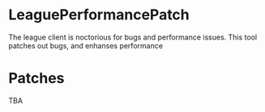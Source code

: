 # LeaguePerformancePatch
The league client is noctorious for bugs and performance issues. This tool patches out bugs, and enhanses performance

# Patches
TBA
